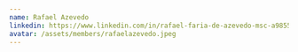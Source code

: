 ```yaml
---
name: Rafael Azevedo
linkedin: https://www.linkedin.com/in/rafael-faria-de-azevedo-msc-a9855246/
avatar: /assets/members/rafaelazevedo.jpeg
---
```


